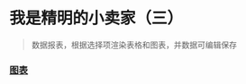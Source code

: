 # 我是精明的小卖家（三）

> 数据报表，根据选择项渲染表格和图表，并数据可编辑保存


### [图表](https://gesangs.github.io/IFE/js/37-38/index.html)





